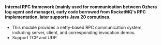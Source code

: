 #### Internal RPC framework (mainly used for communication between Ozhera log agent and manager), early code borrowed from RocketMQ's RPC implementation, later supports Java 20 coroutines.

+ This module provides a netty-based RPC communication system, including server, client, and corresponding invocation
  demos.
+ Support TCP and UDP.

